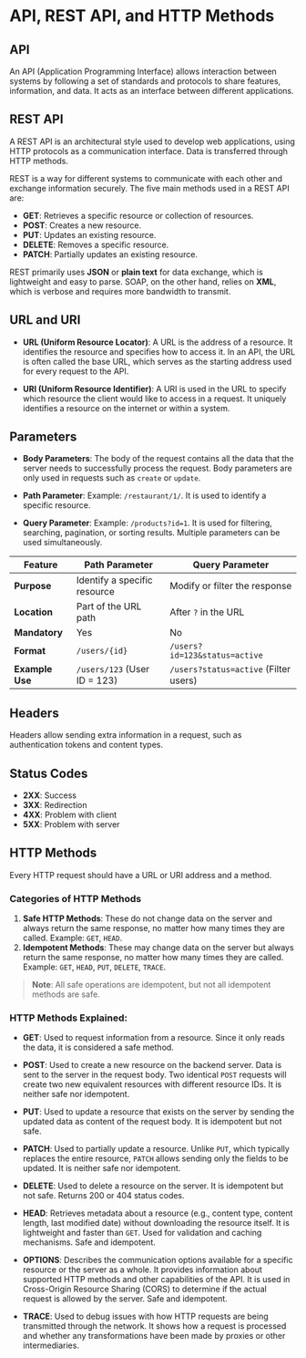 
# API, REST API, and HTTP Methods

## API
An API (Application Programming Interface) allows interaction between systems by following a set of standards and protocols to share features, information, and data. It acts as an interface between different applications.

## REST API
A REST API is an architectural style used to develop web applications, using HTTP protocols as a communication interface. Data is transferred through HTTP methods.

REST is a way for different systems to communicate with each other and exchange information securely. The five main methods used in a REST API are:

- **GET**: Retrieves a specific resource or collection of resources.
- **POST**: Creates a new resource.
- **PUT**: Updates an existing resource.
- **DELETE**: Removes a specific resource.
- **PATCH**: Partially updates an existing resource.

REST primarily uses **JSON** or **plain text** for data exchange, which is lightweight and easy to parse. SOAP, on the other hand, relies on **XML**, which is verbose and requires more bandwidth to transmit.

## URL and URI

- **URL (Uniform Resource Locator)**: A URL is the address of a resource. It identifies the resource and specifies how to access it. In an API, the URL is often called the base URL, which serves as the starting address used for every request to the API.
  
- **URI (Uniform Resource Identifier)**: A URI is used in the URL to specify which resource the client would like to access in a request. It uniquely identifies a resource on the internet or within a system.

## Parameters

- **Body Parameters**: The body of the request contains all the data that the server needs to successfully process the request. Body parameters are only used in requests such as `create` or `update`.
  
- **Path Parameter**: Example: `/restaurant/1/`. It is used to identify a specific resource.
  
- **Query Parameter**: Example: `/products?id=1`. It is used for filtering, searching, pagination, or sorting results. Multiple parameters can be used simultaneously.

| Feature            | Path Parameter          | Query Parameter             |
|--------------------|-------------------------|-----------------------------|
| **Purpose**        | Identify a specific resource | Modify or filter the response |
| **Location**       | Part of the URL path    | After `?` in the URL         |
| **Mandatory**      | Yes                     | No                          |
| **Format**         | `/users/{id}`           | `/users?id=123&status=active`|
| **Example Use**    | `/users/123` (User ID = 123) | `/users?status=active` (Filter users) |

## Headers
Headers allow sending extra information in a request, such as authentication tokens and content types.

## Status Codes

- **2XX**: Success
- **3XX**: Redirection
- **4XX**: Problem with client
- **5XX**: Problem with server

## HTTP Methods

Every HTTP request should have a URL or URI address and a method.

### Categories of HTTP Methods
1. **Safe HTTP Methods**: These do not change data on the server and always return the same response, no matter how many times they are called. Example: `GET`, `HEAD`.
2. **Idempotent Methods**: These may change data on the server but always return the same response, no matter how many times they are called. Example: `GET`, `HEAD`, `PUT`, `DELETE`, `TRACE`.

> **Note**: All safe operations are idempotent, but not all idempotent methods are safe.

### HTTP Methods Explained:

- **GET**: Used to request information from a resource. Since it only reads the data, it is considered a safe method.
  
- **POST**: Used to create a new resource on the backend server. Data is sent to the server in the request body. Two identical `POST` requests will create two new equivalent resources with different resource IDs. It is neither safe nor idempotent.

- **PUT**: Used to update a resource that exists on the server by sending the updated data as content of the request body. It is idempotent but not safe.

- **PATCH**: Used to partially update a resource. Unlike `PUT`, which typically replaces the entire resource, `PATCH` allows sending only the fields to be updated. It is neither safe nor idempotent.

- **DELETE**: Used to delete a resource on the server. It is idempotent but not safe. Returns 200 or 404 status codes.

- **HEAD**: Retrieves metadata about a resource (e.g., content type, content length, last modified date) without downloading the resource itself. It is lightweight and faster than `GET`. Used for validation and caching mechanisms. Safe and idempotent.

- **OPTIONS**: Describes the communication options available for a specific resource or the server as a whole. It provides information about supported HTTP methods and other capabilities of the API. It is used in Cross-Origin Resource Sharing (CORS) to determine if the actual request is allowed by the server. Safe and idempotent.

- **TRACE**: Used to debug issues with how HTTP requests are being transmitted through the network. It shows how a request is processed and whether any transformations have been made by proxies or other intermediaries.

